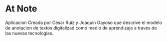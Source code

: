 At Note
===============

Aplicacion Creada por Cesar Ruiz y Joaquin Gayoso que descrive el modelo de anotacion de textos digitalizad como medio de aprendizaje a traves de las nuevas tecnologias.